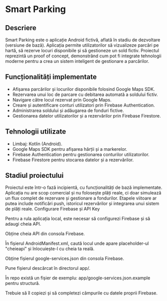 # Smart Parking

## Descriere

Smart Parking este o aplicație Android fictivă, aflată în stadiu de dezvoltare (versiune de bază). Aplicația permite utilizatorilor să vizualizeze parcări pe hartă, să rezerve locuri disponibile și să gestioneze un sold fictiv. Proiectul reprezintă un proof of concept, demonstrând cum pot fi integrate tehnologii moderne pentru a crea un sistem inteligent de gestionare a parcărilor.

## Funcționalități implementate

* Afișarea parcărilor și locurilor disponibile folosind Google Maps SDK.
* Rezervarea unui loc de parcare cu debitarea automată a soldului fictiv.
* Navigare către locul rezervat prin Google Maps.
* Creare și autentificare conturi utilizatori prin Firebase Authentication.
* Administrarea soldului și adăugarea de fonduri fictive.
* Gestionarea datelor utilizatorilor și a rezervărilor prin Firebase Firestore.

## Tehnologii utilizate

* Limbaj: Kotlin (Android).
* Google Maps SDK pentru afișarea hărții și a markerelor.
* Firebase Authentication pentru gestionarea conturilor utilizatorilor.
* Firebase Firestore pentru stocarea datelor și a rezervărilor.

## Stadiul proiectului

Proiectul este într-o fază incipientă, cu funcționalități de bază implementate. Aplicația nu are scop comercial și nu folosește plăți reale, ci doar simulează un flux complet de rezervare și gestionare a fondurilor. Etapele viitoare ar putea include notificări push, istoricul rezervărilor și integrarea unui sistem de plăți reale.
Configurare Firebase și API Key

Pentru a rula aplicația local, este necesar să configurezi Firebase și să adaugi cheia API.

Obține cheia API din consola Firebase.

În fișierul AndroidManifest.xml, caută locul unde apare placeholder-ul "cheieapi" și înlocuiește-l cu cheia ta reală.

<meta-data
    android:name="com.google.android.geo.API_KEY"
    android:value="cheieapi" />


Obține fișierul google-services.json din consola Firebase.

Pune fișierul descărcat în directorul app/.

În repo există un fișier de exemplu: app/google-services.json.example pentru structură.

Trebuie să îl copiezi și să completezi câmpurile cu datele proprii Firebase.
